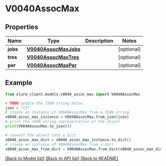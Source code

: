 # V0040AssocMax


## Properties

Name | Type | Description | Notes
------------ | ------------- | ------------- | -------------
**jobs** | [**V0040AssocMaxJobs**](V0040AssocMaxJobs.md) |  | [optional] 
**tres** | [**V0040AssocMaxTres**](V0040AssocMaxTres.md) |  | [optional] 
**per** | [**V0040AssocMaxPer**](V0040AssocMaxPer.md) |  | [optional] 

## Example

```python
from slurm_client.models.v0040_assoc_max import V0040AssocMax

# TODO update the JSON string below
json = "{}"
# create an instance of V0040AssocMax from a JSON string
v0040_assoc_max_instance = V0040AssocMax.from_json(json)
# print the JSON string representation of the object
print(V0040AssocMax.to_json())

# convert the object into a dict
v0040_assoc_max_dict = v0040_assoc_max_instance.to_dict()
# create an instance of V0040AssocMax from a dict
v0040_assoc_max_from_dict = V0040AssocMax.from_dict(v0040_assoc_max_dict)
```
[[Back to Model list]](../README.md#documentation-for-models) [[Back to API list]](../README.md#documentation-for-api-endpoints) [[Back to README]](../README.md)


